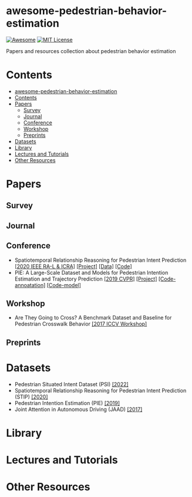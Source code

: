 # awesome-pedestrian-behavior-estimation
[![Awesome](https://cdn.rawgit.com/sindresorhus/awesome/d7305f38d29fed78fa85652e3a63e154dd8e8829/media/badge.svg)](https://github.com/sindresorhus/awesome) [![MIT License](https://img.shields.io/badge/license-MIT-green.svg)](https://opensource.org/licenses/MIT) 

Papers and resources collection about pedestrian behavior estimation

# Contents
- [awesome-pedestrian-behavior-estimation](#awesome-pedestrian-behavior-estimation)
- [Contents](#contents)
- [Papers](#papers)
  - [Survey](#survey)
  - [Journal](#journal)
  - [Conference](#conference)
  - [Workshop](#workshop)
  - [Preprints](#preprints)
- [Datasets](#datasets)
- [Library](#library)
- [Lectures and Tutorials](#lectures-and-tutorials)
- [Other Resources](#other-resources)

# Papers

## Survey

## Journal

## Conference
- Spatiotemporal Relationship Reasoning for Pedestrian Intent Prediction [[2020 IEEE RA-L & ICRA]](https://arxiv.org/pdf/2002.08945.pdf) [[Project]](https://stip.stanford.edu) [[Data]](https://stip.stanford.edu/dataset.html) [[Code]](https://github.com/StanfordVL/STR-PIP/)
- PIE: A Large-Scale Dataset and Models for Pedestrian Intention Estimation and Trajectory Prediction [[2019 CVPR]](https://openaccess.thecvf.com/content_ICCV_2019/papers/Rasouli_PIE_A_Large-Scale_Dataset_and_Models_for_Pedestrian_Intention_Estimation_ICCV_2019_paper.pdf) [[Project]](https://data.nvision2.eecs.yorku.ca/PIE_dataset/) [[Code-annoatation]](https://github.com/aras62/PIE) [[Code-model]](https://github.com/aras62/PIEPredict)

  
## Workshop
- Are They Going to Cross? A Benchmark Dataset and Baseline for Pedestrian Crosswalk Behavior [[2017 ICCV Workshop]](https://openaccess.thecvf.com/content_ICCV_2017_workshops/papers/w3/Rasouli_Are_They_Going_ICCV_2017_paper.pdf)


## Preprints

# Datasets
- Pedestrian Situated Intent Dataset (PSI) [[2022]](http://pedestriandataset.situated-intent.net)
- Spatiotemporal Relationship Reasoning for Pedestrian Intent Prediction (STIP) [[2020]](https://stip.stanford.edu)
- Pedestrian Intention Estimation (PIE) [[2019]](https://data.nvision2.eecs.yorku.ca/PIE_dataset/)
- Joint Attention in Autonomous Driving (JAAD) [[2017]](https://data.nvision2.eecs.yorku.ca/JAAD_dataset/)


# Library

# Lectures and Tutorials

# Other Resources
